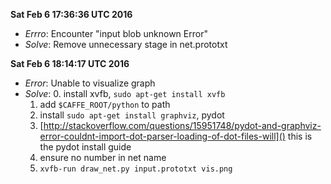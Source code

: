 
**Sat Feb  6 17:36:36 UTC 2016**

- *Errro*: Encounter "input blob unknown Error"
- *Solve*: Remove unnecessary stage in net.prototxt



**Sat Feb  6 18:14:17 UTC 2016**

- *Error*: Unable to visualize graph
- *Solve*: 
    0. install xvfb, `sudo apt-get install xvfb`
    1. add `$CAFFE_ROOT/python` to path
    2. install `sudo apt-get install graphviz`, pydot
    3. [http://stackoverflow.com/questions/15951748/pydot-and-graphviz-error-couldnt-import-dot-parser-loading-of-dot-files-will]()  this is the pydot install guide
    3. ensure no number in net name
    4. `xvfb-run draw_net.py input.prototxt vis.png`
